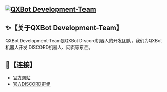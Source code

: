[![QXBot Development-Team](https://readme-typing-svg.demolab.com?font=&pause=1000&color=F718EE&repeat=false&width=435&lines=QXBot+Development-Team)](https://git.io/typing-svg)
---
## ✨【关于QXBot Development-Team】
QXBot Development-Team是QXBot Discord机器人的开发团队，我们为QXBot机器人开发
DISCORD机器人、网页等东西。
## 🔗【连接】
- [官方网站](https://qxbot.vercel.app)
- [官方DISCORD群组](https://dsc.gg/qxbot)


